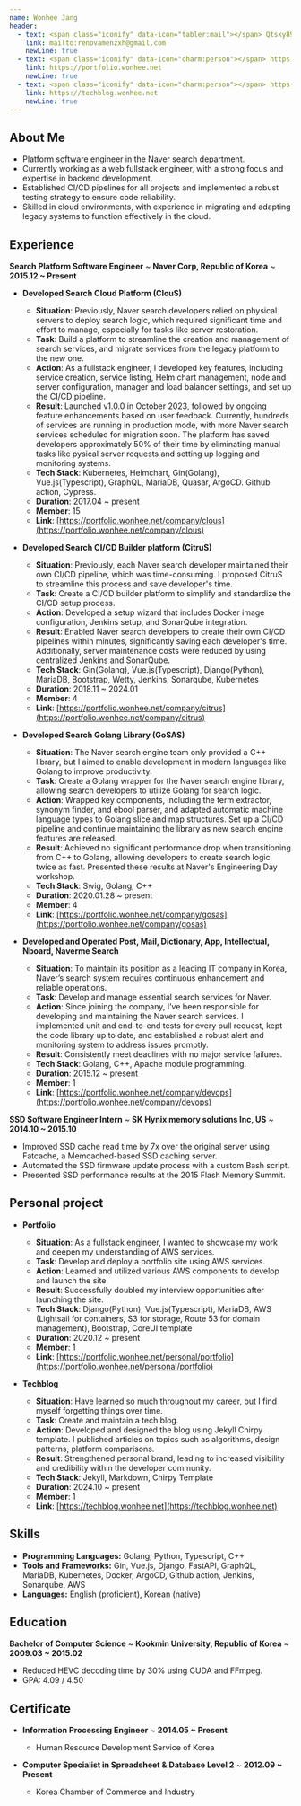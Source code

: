 ```yaml
---
name: Wonhee Jang
header:
  - text: <span class="iconify" data-icon="tabler:mail"></span> Qtsky89@gmail.com
    link: mailto:renovamenzxh@gmail.com
    newLine: true
  - text: <span class="iconify" data-icon="charm:person"></span> https://portfolio.wonhee.net
    link: https://portfolio.wonhee.net
    newLine: true
  - text: <span class="iconify" data-icon="charm:person"></span> https://techblog.wonhee.net
    link: https://techblog.wonhee.net
    newLine: true
---
```


## About Me
* Platform software engineer in the Naver search department.
* Currently working as a web fullstack engineer, with a strong focus and expertise in backend development.
* Established CI/CD pipelines for all projects and implemented a robust testing strategy to ensure code reliability.
* Skilled in cloud environments, with experience in migrating and adapting legacy systems to function effectively in the cloud.

## Experience

**Search Platform Software Engineer**
  ~ **Naver Corp, Republic of Korea**
  ~ **2015.12 ~ Present**

- **Developed Search Cloud Platform (ClouS)**
  - **Situation**: Previously, Naver search developers relied on physical servers to deploy search logic, which required significant time and effort to manage, especially for tasks like server restoration.
  - **Task**: Build a platform to streamline the creation and management of search services, and migrate services from the legacy platform to the new one.
  - **Action**: As a fullstack engineer, I developed key features, including service creation, service listing, Helm chart management, node and server configuration, manager and load balancer settings, and set up the CI/CD pipeline.
  - **Result**: Launched v1.0.0 in October 2023, followed by ongoing feature enhancements based on user feedback. Currently, hundreds of services are running in production mode, with more Naver search services scheduled for migration soon. The platform has saved developers approximately 50% of their time by eliminating manual tasks like pysical server requests and setting up logging and monitoring systems.
  - **Tech Stack**: Kubernetes, Helmchart, Gin(Golang), Vue.js(Typescript), GraphQL, MariaDB, Quasar, ArgoCD. Github action, Cypress.
  - **Duration**: 2017.04 ~ present
  - **Member**: 15
  - **Link**: [https://portfolio.wonhee.net/company/clous](https://portfolio.wonhee.net/company/clous)

- **Developed Search CI/CD Builder platform (CitruS)**
  - **Situation**: Previously, each Naver search developer maintained their own CI/CD pipeline, which was time-consuming. I proposed CitruS to streamline this process and save developer's time.
  - **Task**: Create a CI/CD builder platform to simplify and standardize the CI/CD setup process.
  - **Action**: Developed a setup wizard that includes Docker image configuration, Jenkins setup, and SonarQube integration.
  - **Result**: Enabled Naver search developers to create their own CI/CD pipelines within minutes, significantly saving each developer's time. Additionally, server maintenance costs were reduced by using centralized Jenkins and SonarQube.
  - **Tech Stack**: Gin(Golang), Vue.js(Typescript), Django(Python), MariaDB, Bootstrap, Wetty, Jenkins, Sonarqube, Kubernetes
  - **Duration**: 2018.11 ~ 2024.01
  - **Member**: 4
  - **Link**: [https://portfolio.wonhee.net/company/citrus](https://portfolio.wonhee.net/company/citrus)

- **Developed Search Golang Library (GoSAS)**
  - **Situation**: The Naver search engine team only provided a C++ library, but I aimed to enable development in modern languages like Golang to improve productivity.
  - **Task**: Create a Golang wrapper for the Naver search engine library, allowing search developers to utilize Golang for search logic.
  - **Action**: Wrapped key components, including the term extractor, synonym finder, and ebool parser, and adapted automatic machine language types to Golang slice and map structures. Set up a CI/CD pipeline and continue maintaining the library as new search engine features are released.
  - **Result**: Achieved no significant performance drop when transitioning from C++ to Golang, allowing developers to create search logic twice as fast. Presented these results at Naver's Engineering Day workshop.
  - **Tech Stack**: Swig, Golang, C++
  - **Duration**: 2020.01.28 ~ present
  - **Member**: 4
  - **Link**: [https://portfolio.wonhee.net/company/gosas](https://portfolio.wonhee.net/company/gosas)

- **Developed and Operated Post, Mail, Dictionary, App, Intellectual, Nboard, Naverme Search**
  - **Situation**: To maintain its position as a leading IT company in Korea, Naver’s search system requires continuous enhancement and reliable operations.
  - **Task**: Develop and manage essential search services for Naver.
  - **Action**: Since joining the company, I’ve been responsible for developing and maintaining the Naver search services. I implemented unit and end-to-end tests for every pull request, kept the code library up to date, and established a robust alert and monitoring system to address issues promptly.
  - **Result**: Consistently meet deadlines with no major service failures.
  - **Tech Stack**: Golang, C++, Apache module programming.
  - **Duration**: 2015.12 ~ present
  - **Member**: 1
  - **Link**: [https://portfolio.wonhee.net/company/devops](https://portfolio.wonhee.net/company/devops)

**SSD Software Engineer Intern**
  ~ **SK Hynix memory solutions Inc, US**
  ~ **2014.10 ~ 2015.10**

- Improved SSD cache read time by 7x over the original server using Fatcache, a Memcached-based SSD caching server.
- Automated the SSD firmware update process with a custom Bash script.
- Presented SSD performance results at the 2015 Flash Memory Summit.

## Personal project
- **Portfolio**
  - **Situation**: As a fullstack engineer, I wanted to showcase my work and deepen my understanding of AWS services.
  - **Task**: Develop and deploy a portfolio site using AWS services.
  - **Action**: Learned and utilized various AWS components to develop and launch the site.
  - **Result**: Successfully doubled my interview opportunities after launching the site.
  - **Tech Stack**: Django(Python), Vue.js(Typescript), MariaDB, AWS (Lightsail for containers, S3 for storage, Route 53 for domain management), Bootstrap, CoreUI template
  - **Duration**: 2020.12 ~ present
  - **Member**: 1
  - **Link**: [https://portfolio.wonhee.net/personal/portfolio](https://portfolio.wonhee.net/personal/portfolio)

- **Techblog**
  - **Situation**: Have learned so much throughout my career, but I find myself forgetting things over time.
  - **Task**: Create and maintain a tech blog.
  - **Action**: Developed and designed the blog using Jekyll Chirpy template. I published articles on topics such as algorithms, design patterns, platform comparisons.
  - **Result**: Strengthened personal brand, leading to increased visibility and credibility within the developer community.
  - **Tech Stack**: Jekyll, Markdown, Chirpy Template
  - **Duration**: 2024.10 ~ present
  - **Member**: 1
  - **Link**: [https://techblog.wonhee.net](https://techblog.wonhee.net)
## Skills

- **Programming Languages:** Golang, Python, Typescript, C++
- **Tools and Frameworks:** Gin, Vue.js, Django, FastAPI, GraphQL, MariaDB, Kubernetes, Docker, ArgoCD, Github action, Jenkins, Sonarqube, AWS
- **Languages:** English (proficient), Korean (native)

## Education

**Bachelor of Computer Science**
  ~ **Kookmin University, Republic of Korea**
  ~ **2009.03 ~ 2015.02**

- Reduced HEVC decoding time by 30% using CUDA and FFmpeg.
- GPA: 4.09 / 4.50

## Certificate

- **Information Processing Engineer**
  ~ **2014.05 ~ Present**
  - Human Resource Development Service of Korea

- **Computer Specialist in Spreadsheet & Database Level 2**
  ~ **2012.09 ~ Present**
  - Korea Chamber of Commerce and Industry
